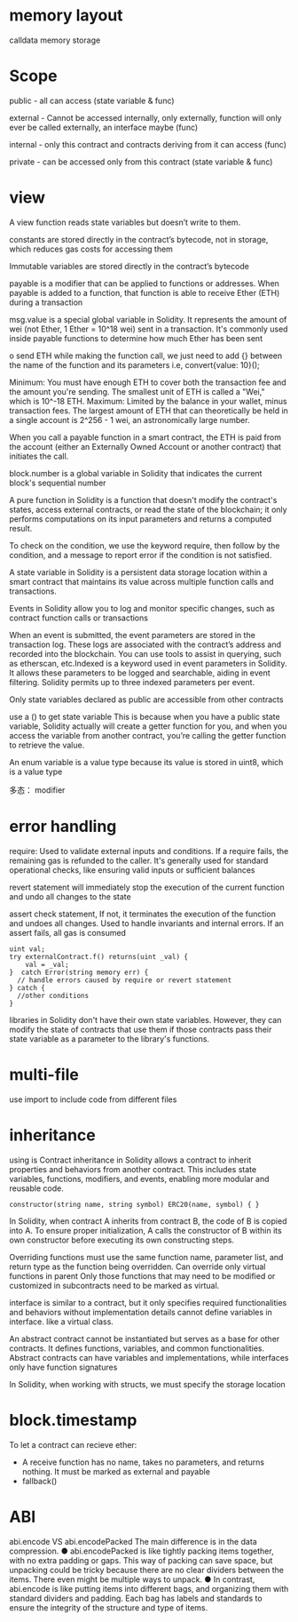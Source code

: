 # memory layout

calldata
memory
storage

# Scope

public - all can access  (state variable & func)

external - Cannot be accessed internally, only externally, function will only ever be called externally, an interface maybe (func)

internal - only this contract and contracts deriving from it can access (func)

private - can be accessed only from this contract (state variable & func)

# view 
A view function reads state variables but doesn’t write to them.



constants are stored directly in the contract’s bytecode, not in storage, which reduces gas costs for accessing them

Immutable variables are stored directly in the contract’s bytecode

payable is a modifier that can be applied to functions or addresses. When payable is added to a function, that function is able to receive Ether (ETH) during a transaction

msg.value is a special global variable in Solidity. It represents the amount of wei (not Ether, 1 Ether = 10^18 wei) sent in a transaction. It's commonly used inside payable functions to determine how much Ether has been sent

o send ETH while making the function call, we just need to add {} between the name of the function and its parameters  i.e, convert{value: 10}();

Minimum: You must have enough ETH to cover both the transaction fee and the amount you're sending. The smallest unit of ETH is called a "Wei," which is 10^-18 ETH.
Maximum: Limited by the balance in your wallet, minus transaction fees. The largest amount of ETH that can theoretically be held in a single account is 2^256 - 1 wei, an astronomically large number.

When you call a payable function in a smart contract, the ETH is paid from the account (either an Externally Owned Account or another contract) that initiates the call. 

block.number is a global variable in Solidity that indicates the current block's sequential number

A pure function in Solidity is a function that doesn't modify the contract's states, access external contracts, or read the state of the blockchain; it only performs computations on its input parameters and returns a computed result.

To check on the condition, we use the keyword require, then follow by the condition, and a message to report error if the condition is not satisfied.

A state variable in Solidity is a persistent data storage location within a smart contract that maintains its value across multiple function calls and transactions.

Events in Solidity allow you to log and monitor specific changes, such as contract function calls or transactions

When an event is submitted, the event parameters are stored in the transaction log. These logs are associated with the contract’s address and recorded into the blockchain. You can use tools to assist in querying, such as etherscan, etc.Indexed is a keyword used in event parameters in Solidity. It allows these parameters to be logged and searchable, aiding in event filtering. Solidity permits up to three indexed parameters per event.


Only state variables declared as public are accessible from other contracts

use a () to get state variable This is because when you have a public state variable, Solidity actually will create a getter function for you, and when you access the variable from another contract, you’re calling the getter function to retrieve the value.

An enum variable is a value type because its value is stored in uint8, which is a value type

多态： modifier



# error handling

require: Used to validate external inputs and conditions. If a require fails, the remaining gas is refunded to the caller. It's generally used for standard operational checks, like ensuring valid inputs or sufficient balances

revert statement will immediately stop the execution of the current function and undo all changes to the state

assert check statement, If not, it terminates the execution of the function and undoes all changes. Used to handle invariants and internal errors. If an assert fails, all gas is consumed

```solidity
uint val;
try externalContract.f() returns(uint _val) {
    val = _val;
}  catch Error(string memory err) {
  // handle errors caused by require or revert statement
} catch {
  //other conditions
}
```

libraries in Solidity don't have their own state variables. However, they can modify the state of contracts that use them if those contracts pass their state variable as a parameter to the library's functions.

# multi-file

use import to include code from different files

# inheritance
using is
Contract inheritance in Solidity allows a contract to inherit properties and behaviors from another contract. This includes state variables, functions, modifiers, and events, enabling more modular and reusable code.

```solidity
constructor(string name, string symbol) ERC20(name, symbol) { }
```

In Solidity, when contract A inherits from contract B, the code of B is copied into A. To ensure proper initialization, A calls the constructor of B within its own constructor before executing its own constructing steps.

Overriding functions must use the same function name, parameter list, and return type as the function being overridden. Can override only virtual functions in parent
Only those functions that may need to be modified or customized in subcontracts need to be marked as virtual. 

interface is similar to a contract, but it only specifies required functionalities and behaviors without implementation details cannot define variables in interface. like a virtual class.


An abstract contract cannot be instantiated but serves as a base for other contracts. It defines functions, variables, and common functionalities. Abstract contracts can have variables and implementations, while interfaces only have function signatures




In Solidity, when working with structs, we must specify the storage location

# block.timestamp



To let a contract can recieve ether:

- A receive function has no name, takes no parameters, and returns nothing. It must be marked as external and payable
- fallback()

#  ABI
abi.encode VS abi.encodePacked
The main difference is in the data compression.
●
abi.encodePacked is like tightly packing items together, with no extra padding or gaps. This way of packing can save space, but unpacking could be tricky because there are no clear dividers between the items. There even might be multiple ways to unpack.
●
In contrast, abi.encode is like putting items into different bags, and organizing them with standard dividers and padding. Each bag has labels and standards to ensure the integrity of the structure and type of items.